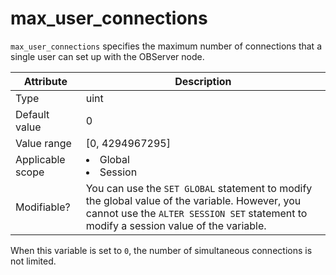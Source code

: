 # max_user_connections

`max_user_connections` specifies the maximum number of connections that a single user can set up with the OBServer node.

| **Attribute** | **Description** |
|--------|------------------------------------------------------------------------------------------------------------|
| Type | uint |
| Default value | 0 |
| Value range | \[0, 4294967295\] |
| Applicable scope | <li> Global   <li> Session |
| Modifiable? | You can use the `SET GLOBAL` statement to modify the global value of the variable. However, you cannot use the `ALTER SESSION SET` statement to modify a session value of the variable.  |

When this variable is set to `0`, the number of simultaneous connections is not limited.
